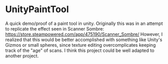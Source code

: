 # UnityPaintTool
A quick demo/proof of a paint tool in unity. Originally this was in an attempt to replicate the effect seen in Scanner Sombre: https://store.steampowered.com/app/475190/Scanner_Sombre/
However, I realized that this would be better accomplished with something like Unity's Gizmos or small spheres, since texture editing overcomplicates keeping track of 
the "age" of scans. I think this project could be well adapted to another project.
